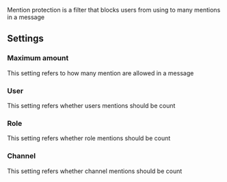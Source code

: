 Mention protection is a filter that blocks users from using to many mentions in a message

## Settings

### Maximum amount
This setting refers to how many mention are allowed in a message

### User
This setting refers whether users mentions should be count

### Role
This setting refers whether role mentions should be count

### Channel
This setting refers whether channel mentions should be count
